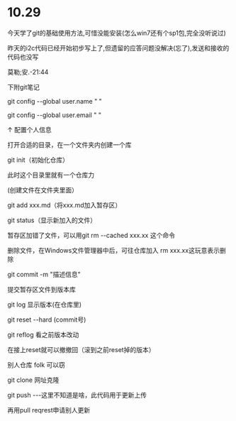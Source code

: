 # 10.29

今天学了git的基础使用方法,可惜没能安装(怎么win7还有个sp1包,完全没听说过)

昨天的i2c代码已经开始初步写上了,但遗留的应答问题没解决(忘了),发送和接收的代码也没写

莫勒;安.-21:44



下附git笔记

git config --global user.name " "

git config --global user.email " "

↑ 配置个人信息

打开合适的目录，在一个文件夹内创建一个库

git init（初始化仓库）

此时这个目录里就有一个仓库力

(创建文件在文件夹里面）

git add xxx.md（将xxx.md加入暂存区）

git status（显示新加入的文件）

暂存区加错了文件，可以用git rm --cached xxx.xx  这个命令

删除文件，在Windows文件管理器中后，可往仓库加入 rm xxx.xx这玩意表示删除

git commit -m "描述信息"

提交暂存区文件到版本库

git log 显示版本(在仓库里)

git reset --hard (commit号)

git reflog 看之前版本改动

在接上reset就可以撤撤回（滚到之前reset掉的版本）

别人仓库 folk 可以窃

git clone 网址克隆

git push ---这里不知道是啥，此代码用于更新上传

再用pull reqrest申请别人更新